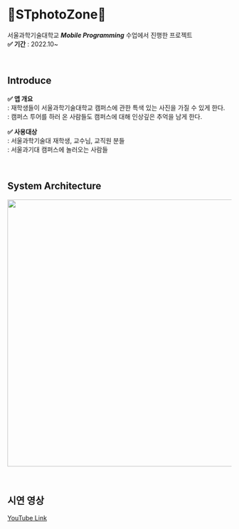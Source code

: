 # 🤳STphotoZone📸
서울과학기술대학교 **_Mobile Programming_** 수업에서 진행한 프로젝트       
**✅ 기간** : 2022.10~

<br>

## Introduce
**✅ 앱 개요**             
: 재학생들이 서울과학기술대학교 캠퍼스에 관한 특색 있는 사진을 가질 수 있게 한다.                  
: 캠퍼스 투어를 하러 온 사람들도 캠퍼스에 대해 인상깊은 추억을 남게 한다.            

**✅ 사용대상**             
: 서울과학기술대 재학생, 교수님, 교직원 분들          
:  서울과기대 캠퍼스에 놀러오는  사람들             

<br>

## System Architecture
<p>
<img src="https://user-images.githubusercontent.com/63052097/211022322-1730893d-027f-4090-a75a-b7ab1601eb69.png" width=600 />
</p>

<br>

## 시연 영상
[YouTube Link](https://youtu.be/laC_sD8j0kU)
